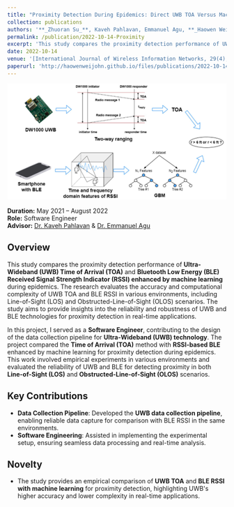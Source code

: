 ```yaml
---
title: "Proximity Detection During Epidemics: Direct UWB TOA Versus Machine Learning Based RSSI."
collection: publications
authors: '**_Zhuoran Su_**, Kaveh Pahlavan, Emmanuel Agu, **_Haowen Wei_**'
permalink: /publication/2022-10-14-Proximity
excerpt: 'This study compares the proximity detection performance of UWB TOA and machine learning-based BLE RSSI during epidemics. The results show UWB TOA achieves slightly higher accuracy with less computational complexity, while BLE RSSI requires extensive training for similar results. The study evaluates both technologies in different environments and postures to assess their robustness for social distancing applications.'
date: 2022-10-14
venue: '[International Journal of Wireless Information Networks, 29(4), 2022.](https://link.springer.com/article/10.1007/s10776-022-00577-4)'
paperurl: 'http://haowenweijohn.github.io/files/publications/2022-10-14-Proximity.pdf'
---
```


![TeaserImage](../images/publications/2022-10-14-Proximity-Teaser.png)

**Duration:** May 2021 – August 2022  
**Role:** Software Engineer  
**Advisor:** [Dr. Kaveh Pahlavan](https://en.wikipedia.org/wiki/Kaveh_Pahlavan) & [Dr. Emmanuel Agu](https://www.wpi.edu/people/faculty/emmanuel)

## Overview

This study compares the proximity detection performance of **Ultra-Wideband (UWB) Time of Arrival (TOA)** and **Bluetooth Low Energy (BLE) Received Signal Strength Indicator (RSSI) enhanced by machine learning** during epidemics. The research evaluates the accuracy and computational complexity of UWB TOA and BLE RSSI in various environments, including Line-of-Sight (LOS) and Obstructed-Line-of-Sight (OLOS) scenarios. The study aims to provide insights into the reliability and robustness of UWB and BLE technologies for proximity detection in real-time applications.

In this project, I served as a **Software Engineer**, contributing to the design of the data collection pipeline for **Ultra-Wideband (UWB) technology**. The project compared the **Time of Arrival (TOA)** method with **RSSI-based BLE** enhanced by machine learning for proximity detection during epidemics. This work involved empirical experiments in various environments and evaluated the reliability of UWB and BLE for detecting proximity in both **Line-of-Sight (LOS)** and **Obstructed-Line-of-Sight (OLOS)** scenarios.

## Key Contributions
- **Data Collection Pipeline**: Developed the **UWB data collection pipeline**, enabling reliable data capture for comparison with BLE RSSI in the same environments.
- **Software Engineering**: Assisted in implementing the experimental setup, ensuring seamless data processing and real-time analysis.

## Novelty
- The study provides an empirical comparison of **UWB TOA** and **BLE RSSI with machine learning** for proximity detection, highlighting UWB's higher accuracy and lower complexity in real-time applications.
